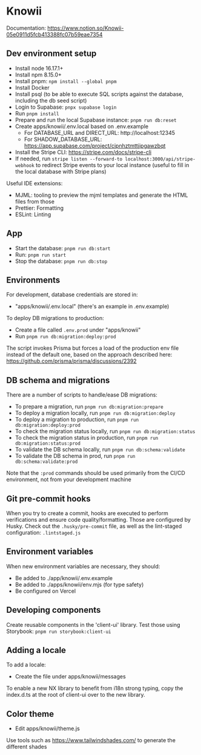 # Knowii

Documentation: https://www.notion.so/Knowii-05e0911d5fcb413388fc07b59eae7354

## Dev environment setup

- Install node 16.17.1+
- Install npm 8.15.0+
- Install pnpm: `npm install --global pnpm`
- Install Docker
- Install psql (to be able to execute SQL scripts against the database, including the db seed script)
- Login to Supabase: `pnpx supabase login`
- Run `pnpm install`
- Prepare and run the local Supabase instance: `pnpm run db:reset`
- Create apps/knowii/.env.local based on .env.example
  - For DATABASE_URL and DIRECT_URL: http://localhost:12345
  - For SHADOW_DATABASE_URL: https://app.supabase.com/project/cipnhztmttjipgawzbqt
- Install the Stripe CLI: https://stripe.com/docs/stripe-cli
- If needed, run `stripe listen --forward-to localhost:3000/api/stripe-webhook` to redirect Stripe events to your local instance (useful to fill in the local database with Stripe plans)

Useful IDE extensions:

- MJML: tooling to preview the mjml templates and generate the HTML files from those
- Prettier: Formatting
- ESLint: Linting

## App

- Start the database: `pnpm run db:start`
- Run: `pnpm run start`
- Stop the database: `pnpm run db:stop`

## Environments

For development, database credentials are stored in:

- "apps/knowii/.env.local" (there's an example in .env.example)

To deploy DB migrations to production:

- Create a file called `.env.prod` under "apps/knowii"
- Run `pnpm run db:migration:deploy:prod`

The script invokes Prisma but forces a load of the production env file instead of the default one, based on the approach described here: https://github.com/prisma/prisma/discussions/2392

## DB schema and migrations

There are a number of scripts to handle/ease DB migrations:

- To prepare a migration, run `pnpm run db:migration:prepare`
- To deploy a migration locally, run `pnpm run db:migration:deploy`
- To deploy a migration to production, run `pnpm run db:migration:deploy:prod`
- To check the migration status locally, run `pnpm run db:migration:status`
- To check the migration status in production, run `pnpm run db:migration:status:prod`
- To validate the DB schema locally, run `pnpm run db:schema:validate`
- To validate the DB schema in prod, run `pnpm run db:schema:validate:prod`

Note that the `:prod` commands should be used primarily from the CI/CD environment, not from your development machine

## Git pre-commit hooks

When you try to create a commit, hooks are executed to perform verifications and ensure code quality/formatting. Those are configured by Husky. Check out the `.husky/pre-commit` file, as well as the lint-staged configuration: `.lintstaged.js`

## Environment variables

When new environment variables are necessary, they should:

- Be added to ./app/knowii/.env.example
- Be added to ./apps/knowii/env.mjs (for type safety)
- Be configured on Vercel

## Developing components

Create reusable components in the 'client-ui' library. Test those using Storybook: `pnpm run storybook:client-ui`

## Adding a locale

To add a locale:

- Create the file under apps/knowii/messages

To enable a new NX library to benefit from i18n strong typing, copy the index.d.ts at the root of client-ui over to the new library.

## Color theme

- Edit apps/knowii/theme.js

Use tools such as https://www.tailwindshades.com/ to generate the different shades
